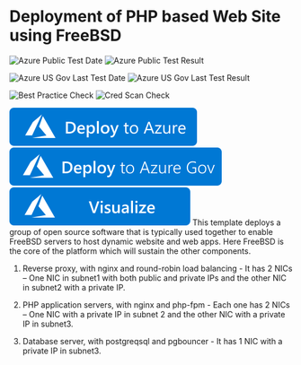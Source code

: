﻿# Deployment of PHP based Web Site using FreeBSD

![Azure Public Test Date](https://azurequickstartsservice.blob.core.windows.net/badges/demos/php-pgsql-freebsd-setup/PublicLastTestDate.svg)
![Azure Public Test Result](https://azurequickstartsservice.blob.core.windows.net/badges/demos/php-pgsql-freebsd-setup/PublicDeployment.svg)

![Azure US Gov Last Test Date](https://azurequickstartsservice.blob.core.windows.net/badges/demos/php-pgsql-freebsd-setup/FairfaxLastTestDate.svg)
![Azure US Gov Last Test Result](https://azurequickstartsservice.blob.core.windows.net/badges/demos/php-pgsql-freebsd-setup/FairfaxDeployment.svg)

![Best Practice Check](https://azurequickstartsservice.blob.core.windows.net/badges/demos/php-pgsql-freebsd-setup/BestPracticeResult.svg)
![Cred Scan Check](https://azurequickstartsservice.blob.core.windows.net/badges/demos/php-pgsql-freebsd-setup/CredScanResult.svg)

[![Deploy to Azure](https://raw.githubusercontent.com/Azure/azure-quickstart-templates/master/1-CONTRIBUTION-GUIDE/images/deploytoazure.svg?sanitize=true)](https://portal.azure.com/#create/Microsoft.Template/uri/https%3A%2F%2Fraw.githubusercontent.com%2FAzure%2Fazure-quickstart-templates%2Fmaster%2Fdemos%2Fphp-pgsql-freebsd-setup%2Fazuredeploy.json) 
[![Deploy To Azure US Gov](https://raw.githubusercontent.com/Azure/azure-quickstart-templates/master/1-CONTRIBUTION-GUIDE/images/deploytoazuregov.svg?sanitize=true)](https://portal.azure.us/#create/Microsoft.Template/uri/https%3A%2F%2Fraw.githubusercontent.com%2FAzure%2Fazure-quickstart-templates%2Fmaster%2Fdemos%2Fphp-pgsql-freebsd-setup%2Fazuredeploy.json)
[![Visualize](https://raw.githubusercontent.com/Azure/azure-quickstart-templates/master/1-CONTRIBUTION-GUIDE/images/visualizebutton.svg?sanitize=true)](http://armviz.io/#/?load=https%3A%2F%2Fraw.githubusercontent.com%2FAzure%2Fazure-quickstart-templates%2Fmaster%2Fdemos%2Fphp-pgsql-freebsd-setup%2Fazuredeploy.json)
This template deploys a group of open source software that is typically used together to enable FreeBSD servers to host dynamic website and web apps. Here FreeBSD is the core of the platform which will sustain the other components.

1. Reverse proxy, with nginx and round-robin load balancing - It has 2 NICs – One NIC in subnet1 with both public and private IPs and the other NIC in subnet2 with a private IP.

2. PHP application servers, with nginx and php-fpm - Each one has 2 NICs – One NIC with a private IP in subnet 2 and the other NIC with a private IP in subnet3.

3. Database server, with postgreqsql and pgbouncer - It has 1 NIC with a private IP in subnet3.
